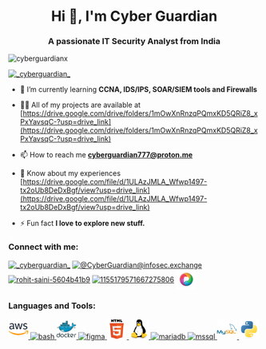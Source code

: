 <h1 align="center">Hi 👋, I'm Cyber Guardian</h1>
<h3 align="center">A passionate IT Security Analyst from India</h3>

<p align="left"> <img src="https://komarev.com/ghpvc/?username=cyberguardianx&label=Profile%20views&color=0e75b6&style=flat" alt="cyberguardianx" /> </p>

<p align="left"> <a href="https://twitter.com/_cyberguardian_" target="blank"><img src="https://img.shields.io/twitter/follow/_cyberguardian_?logo=twitter&style=for-the-badge" alt="_cyberguardian_" /></a> </p>

- 🌱 I’m currently learning **CCNA, IDS/IPS, SOAR/SIEM tools and Firewalls**

- 👨‍💻 All of my projects are available at [https://drive.google.com/drive/folders/1mOwXnRnzqPQmxKD5QRiZ8_xPxYavsqC-?usp=drive_link](https://drive.google.com/drive/folders/1mOwXnRnzqPQmxKD5QRiZ8_xPxYavsqC-?usp=drive_link)

- 📫 How to reach me **cyberguardian777@proton.me**

- 📄 Know about my experiences [https://drive.google.com/file/d/1ULAzJMLA_Wfwp1497-tx2oUb8DeDxBgf/view?usp=drive_link](https://drive.google.com/file/d/1ULAzJMLA_Wfwp1497-tx2oUb8DeDxBgf/view?usp=drive_link)

- ⚡ Fun fact **I love to explore new stuff.**

<h3 align="left">Connect with me:</h3>
  <p align="left">
    <a href="https://twitter.com/_cyberguardian_" target="blank"><img align="center" src="https://raw.githubusercontent.com/rahuldkjain/github-profile-readme-generator/master/src/images/icons/Social/twitter.svg" alt="_cyberguardian_" height="30" width="40" /></a>
    <a href="https://infosec.exchange/@CyberGuardian" target="blank"><img align="center" src="https://joinmastodon.org/logos/logo-purple.svg" alt="@CyberGuardian@infosec.exchange" height="30" width="40" /></a>
    <a href="https://linkedin.com/in/rohit-saini-5604b41b9" target="blank"><img align="center" src="https://raw.githubusercontent.com/rahuldkjain/github-profile-readme-generator/master/src/images/icons/Social/linked-in-alt.svg" alt="rohit-saini-5604b41b9" height="30" width="40" /></a>
    <a href="https://discord.gg/1155179571667275806" target="blank"><img align="center" src="https://raw.githubusercontent.com/rahuldkjain/github-profile-readme-generator/master/src/images/icons/Social/discord.svg" alt="1155179571667275806" height="30" width="40" /></a>
    <a href="https://pixelfed.social/modernwarrior" target="blank"><img align="center" src="https://raw.githubusercontent.com/pixelfed/brand-assets/9c38fdcdafdb37c446fa4514cefa1b025c783f99/logo/icon.svg" alt="1155179571667275806" height="40" width="40" /></a>
  </p>

<h3 align="left">Languages and Tools:</h3>
  <p align="left"> 
    <a href="https://aws.amazon.com" target="_blank" rel="noreferrer"> <img src="https://raw.githubusercontent.com/devicons/devicon/master/icons/amazonwebservices/amazonwebservices-original-wordmark.svg" alt="aws" width="40" height="40"/> </a>
    <a href="https://www.gnu.org/software/bash/" target="_blank" rel="noreferrer"> <img src="https://www.vectorlogo.zone/logos/gnu_bash/gnu_bash-icon.svg" alt="bash" width="40" height="40"/> </a> 
    <a href="https://www.docker.com/" target="_blank" rel="noreferrer"> <img src="https://raw.githubusercontent.com/devicons/devicon/master/icons/docker/docker-original-wordmark.svg" alt="docker" width="40" height="40"/> </a> 
    <a href="https://www.figma.com/" target="_blank" rel="noreferrer"> <img src="https://www.vectorlogo.zone/logos/figma/figma-icon.svg" alt="figma" width="40" height="40"/> </a> 
    <a href="https://www.w3.org/html/" target="_blank" rel="noreferrer"> <img src="https://raw.githubusercontent.com/devicons/devicon/master/icons/html5/html5-original-wordmark.svg" alt="html5" width="40" height="40"/> </a> 
    <a href="https://www.linux.org/" target="_blank" rel="noreferrer"> <img src="https://raw.githubusercontent.com/devicons/devicon/master/icons/linux/linux-original.svg" alt="linux" width="40" height="40"/> </a> 
    <a href="https://mariadb.org/" target="_blank" rel="noreferrer"> <img src="https://www.vectorlogo.zone/logos/mariadb/mariadb-icon.svg" alt="mariadb" width="40" height="40"/> </a> 
    <a href="https://www.microsoft.com/en-us/sql-server" target="_blank" rel="noreferrer"> <img src="https://www.svgrepo.com/show/303229/microsoft-sql-server-logo.svg" alt="mssql" width="40" height="40"/> </a> 
    <a href="https://www.mysql.com/" target="_blank" rel="noreferrer"> <img src="https://raw.githubusercontent.com/devicons/devicon/master/icons/mysql/mysql-original-wordmark.svg" alt="mysql" width="40" height="40"/> </a> 
    <a href="https://www.python.org" target="_blank" rel="noreferrer"> <img src="https://raw.githubusercontent.com/devicons/devicon/master/icons/python/python-original.svg" alt="python" width="40" height="40"/> </a> 
  </p>
